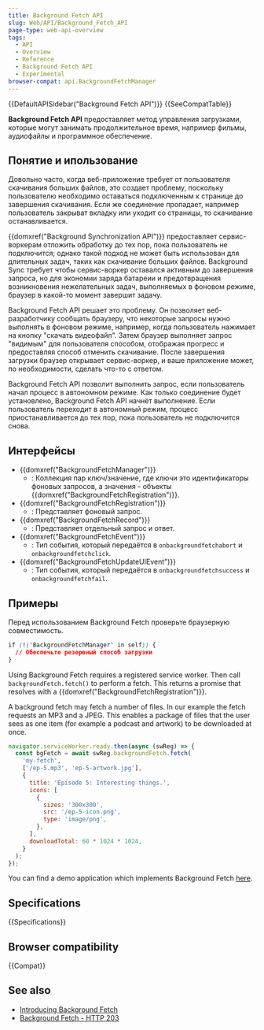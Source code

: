 ```yaml
---
title: Background Fetch API
slug: Web/API/Background_Fetch_API
page-type: web-api-overview
tags:
  - API
  - Overview
  - Reference
  - Background Fetch API
  - Experimental
browser-compat: api.BackgroundFetchManager
---
```


{{DefaultAPISidebar("Background Fetch API")}} {{SeeCompatTable}}

**Background Fetch API** предоставляет метод управления загрузками, которые могут занимать продолжительное время, например фильмы, аудиофайлы и программное обеспечение.

## Понятие и ипользование

Довольно часто, когда веб-приложение требует от пользователя скачивания больших файлов, это создает проблему, поскольку пользователю необходимо оставаться подключенным к странице до завершения скачивания. Если же соединение пропадает, например пользователь закрыват вкладку или уходит со страницы, то скачивание останавливается.

{{domxref("Background Synchronization API")}} предоставляет сервис-воркерам отложить обработку до тех пор, пока пользователь не подключится; однако такой подход не может быть использован для длительных задач, таких как скачивание больших файлов. Background Sync требует чтобы сервис-воркер оставался активным до завершения запроса, но для экономии заряда батареии и предотвращения возникновения нежелательных задач, выполняемых в фоновом режиме, браузер в какой-то момент завершит задачу.

Background Fetch API решает это проблему. Он позволяет веб-разработчику сообщать браузеру, что некоторые запросы нужно выполнять в фоновом режиме, например, когда пользователь нажимает на кнопку "скачать видеофайл". Затем браузер выполняет запрос "видимым" для пользователя способом, отображая прогресс и предоставляя способ отменить скачивание. После завершения загрузки браузер открывает сервис-воркер, и ваше приложение может, по необходимости, сделать что-то с ответом.

Background Fetch API позволит выполнить запрос, если пользователь начал процесс в автономном режиме. Как только соединение будет установлено, Background Fetch API начнёт выполнение. Если пользователь переходит в автономный режим, процесс приостанавливается до тех пор, пока пользователь не подключится снова.

## Интерфейсы

- {{domxref("BackgroundFetchManager")}}
  - : Коллекция пар ключ/значение, где ключи это идентификаторы фоновых запросов, а значения - объекты {{domxref("BackgroundFetchRegistration")}}.
- {{domxref("BackgroundFetchRegistration")}}
  - : Представляет фоновый запрос.
- {{domxref("BackgroundFetchRecord")}}
  - : Представляет отдельный запрос и ответ.
- {{domxref("BackgroundFetchEvent")}}
  - : Тип события, который передаётся в `onbackgroundfetchabort` и `onbackgroundfetchclick`.
- {{domxref("BackgroundFetchUpdateUIEvent")}}
  - : Тип события, который передаётся в `onbackgroundfetchsuccess` и `onbackgroundfetchfail`.

## Примеры

Перед использованием Background Fetch проверьте браузерную совместимость.

```css
if (!('BackgroundFetchManager' in self)) {
  // Обеспечьте резервный способ загрузки
}
```

Using Background Fetch requires a registered service worker. Then call `backgroundFetch.fetch()` to perform a fetch. This
returns a promise that resolves with a {{domxref("BackgroundFetchRegistration")}}.

A background fetch may fetch a number of files. In our example the fetch requests an MP3 and a JPEG. This enables a package of files that the user sees as one item (for example a podcast and artwork) to be downloaded at once.

```js
navigator.serviceWorker.ready.then(async (swReg) => {
  const bgFetch = await swReg.backgroundFetch.fetch(
    'my-fetch',
    ['/ep-5.mp3', 'ep-5-artwork.jpg'],
    {
      title: 'Episode 5: Interesting things.',
      icons: [
        {
          sizes: '300x300',
          src: '/ep-5-icon.png',
          type: 'image/png',
        },
      ],
      downloadTotal: 60 * 1024 * 1024,
    }
  );
});
```

You can find a demo application which implements Background Fetch [here](https://glitch.com/edit/#!/bgfetch-http203?path=public%2Fclient.js%3A191%3A45).

## Specifications

{{Specifications}}

## Browser compatibility

{{Compat}}

## See also

- [Introducing Background Fetch](https://developer.chrome.com/blog/background-fetch/)
- [Background Fetch - HTTP 203](https://www.youtube.com/watch?v=cElAoxhQz6w)
